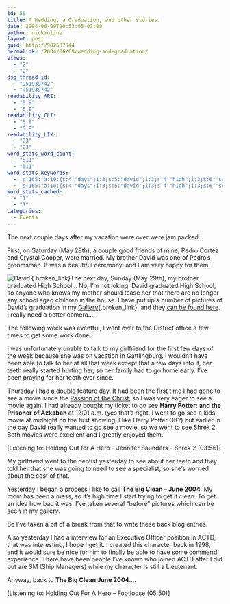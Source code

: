 ```yaml
---
id: 55
title: A Wedding, a Graduation, and other stories.
date: 2004-06-09T20:53:05-07:00
author: nickmoline
layout: post
guid: http://902537544
permalink: /2004/06/09/wedding-and-graduation/
Views:
  - "2"
  - "2"
dsq_thread_id:
  - "951939742"
  - "951939742"
readability_ARI:
  - "5.9"
  - "5.9"
readability_CLI:
  - "5.9"
  - "5.9"
readability_LIX:
  - "23"
  - "23"
word_stats_word_count:
  - "511"
  - "511"
word_stats_keywords:
  - 's:165:"a:10:{s:4:"days";i:3;s:5:"david";i:3;s:4:"high";i:3;s:6:"school";i:3;s:6:"really";i:3;s:4:"week";i:3;s:4:"went";i:4;s:5:"teeth";i:3;s:5:"movie";i:4;s:5:"clean";i:3;}";'
  - 's:165:"a:10:{s:4:"days";i:3;s:5:"david";i:3;s:4:"high";i:3;s:6:"school";i:3;s:6:"really";i:3;s:4:"week";i:3;s:4:"went";i:4;s:5:"teeth";i:3;s:5:"movie";i:4;s:5:"clean";i:3;}";'
word_stats_cached:
  - "1"
  - "1"
categories:
  - Events
---
```

The next couple days after my vacation were over were jam packed.

<!--more-->

First, on Saturday (May 28th), a couple good friends of mine, Pedro Cortez and Crystal Cooper, were married. My brother David was one of Pedro&#8217;s groomsman. It was a beautiful ceremony, and I am very happy for them.

[<img align="left" class="g2image_float_right" title="David" alt="David" src="https://i1.wp.com/cap.portalkeeper.info/gallery/d/493-3/David_s_Graduation_010.jpg?w=760" data-recalc-dims="1" />](http://cap.portalkeeper.info/v/events/davidgrad/){.broken_link}The next day, Sunday (May 29th), my brother graduated High School&#8230; No, I&#8217;m not joking, David graduated High School, so anyone who knows my mother should tease her that there are no longer any school aged children in the house. I have put up a number of pictures of David&#8217;s graduation in my [Gallery](http://cap.portalkeeper.info/v/events/davidgrad/ "Gallery"){.broken_link}, and they <a target="_blank" title="David the Graduate" href="http://cap.portalkeeper.info/v/events/davidgrad/" class="broken_link">can be found here</a>. I really need a better camera&#8230;.

The following week was eventful, I went over to the District office a few times to get some work done.

I was unfortunately unable to talk to my girlfriend for the first few days of the week because she was on vacation in Gattlingburg. I wouldn&#8217;t have been able to talk to her at all that week except that a few days into it, her teeth really started hurting her, so her family had to go home early. I&#8217;ve been praying for her teeth ever since.

Thursday I had a double feature day. It had been the first time I had gone to see a movie since the <a target="_oldblog" href="http://cap.subspacelink.com/archives/000045.html" class="broken_link">Passion of the Christ</a>, so I was very eager to see a movie again. I had already bought my ticket to go see **Harry Potter: and the Prisoner of Azkaban** at 12:01 a.m. (yes that&#8217;s right, I went to go see a kids movie at midnight on the first showing, I like Harry Potter OK?) but earlier in the day David really wanted to go see a movie, so we went to see Shrek 2. Both movies were excellent and I greatly enjoyed them.

<div class="media">
  [Listening to: Holding Out for A Hero &#8211; Jennifer Saunders &#8211; Shrek 2 (03:56)]
</div>

My girlfriend went to the dentist yesterday to see about her teeth and they told her that she was going to need to see a specialist, so she&#8217;s worried about the cost of that.

Yesterday I began a process I like to call **The Big Clean &#8211; June 2004**. My room has been a mess, so it&#8217;s high time I start trying to get it clean. To get an idea how bad it was, I&#8217;ve taken several &#8220;before&#8221; pictures which can be seen in my gallery.

So I&#8217;ve taken a bit of a break from that to write these back blog entries.

Also yesterday I had a interview for an Executive Officer position in ACTD, that was interesting, I hope I get it. I created this character back in 1998, and it would sure be nice for him to finally be able to have some command experience. There have been people I&#8217;ve known who joined ACTD after I did but are SM (Ship Managers) while my character is still a Lieutenant.

Anyway, back to **The Big Clean June 2004**&#8230;.

<div class="media">
  [Listening to: Holding Out For A Hero &#8211; Footloose (05:50)]
</div>